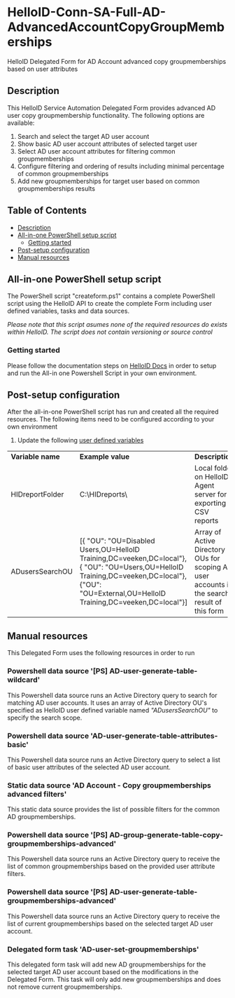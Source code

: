 # HelloID-Conn-SA-Full-AD-AdvancedAccountCopyGroupMemberships
HelloID Delegated Form for AD Account advanced copy groupmemberships based on user attributes
<!-- Description -->
## Description
This HelloID Service Automation Delegated Form provides advanced AD user copy groupmembership functionality. The following options are available:
 1. Search and select the target AD user account
 2. Show basic AD user account attributes of selected target user
 3. Select AD user account attributes for filtering common groupmemberships
 4. Configure filtering and ordering of results including minimal percentage of common groupmemberships
 5. Add new groupmemberships for target user based on common groupmemberships results
 
<!-- TABLE OF CONTENTS -->
## Table of Contents
* [Description](#description)
* [All-in-one PowerShell setup script](#all-in-one-powershell-setup-script)
  * [Getting started](#getting-started)
* [Post-setup configuration](#post-setup-configuration)
* [Manual resources](#manual-resources)


## All-in-one PowerShell setup script
The PowerShell script "createform.ps1" contains a complete PowerShell script using the HelloID API to create the complete Form including user defined variables, tasks and data sources.

 _Please note that this script asumes none of the required resources do exists within HelloID. The script does not contain versioning or source control_


### Getting started
Please follow the documentation steps on [HelloID Docs](https://docs.helloid.com/hc/en-us/articles/360017556559-Service-automation-GitHub-resources) in order to setup and run the All-in one Powershell Script in your own environment.

 
## Post-setup configuration
After the all-in-one PowerShell script has run and created all the required resources. The following items need to be configured according to your own environment
 1. Update the following [user defined variables](https://docs.helloid.com/hc/en-us/articles/360014169933-How-to-Create-and-Manage-User-Defined-Variables)
<table>
  <tr><td><strong>Variable name</strong></td><td><strong>Example value</strong></td><td><strong>Description</strong></td></tr>
  <tr><td>HIDreportFolder</td><td>C:\HIDreports\</td><td>Local folder on HelloID Agent server for exporting CSV reports</td></tr>
  <tr><td>ADusersSearchOU</td><td>[{ "OU": "OU=Disabled Users,OU=HelloID Training,DC=veeken,DC=local"},{ "OU": "OU=Users,OU=HelloID Training,DC=veeken,DC=local"},{"OU": "OU=External,OU=HelloID Training,DC=veeken,DC=local"}]</td><td>Array of Active Directory OUs for scoping AD user accounts in the search result of this form</td></tr>
</table>

## Manual resources
This Delegated Form uses the following resources in order to run

### Powershell data source '[PS] AD-user-generate-table-wildcard'
This Powershell data source runs an Active Directory query to search for matching AD user accounts. It uses an array of Active Directory OU's specified as HelloID user defined variable named _"ADusersSearchOU"_ to specify the search scope.

### Powershell data source 'AD-user-generate-table-attributes-basic'
This Powershell data source runs an Active Directory query to select a list of basic user attributes of the selected AD user account.  

### Static data source 'AD Account - Copy groupmemberships advanced filters'
This static data source provides the list of possible filters for the common AD groupmemberships.  

### Powershell data source '[PS] AD-group-generate-table-copy-groupmemberships-advanced'
This Powershell data source runs an Active Directory query to receive the list of common groupmemberships based on the provided user attribute filters.

### Powershell data source '[PS] AD-user-generate-table-groupmemberships-advanced'
This Powershell data source runs an Active Directory query to receive the list of current groupmemberships based on the selected target AD user account.

### Delegated form task 'AD-user-set-groupmemberships'
This delegated form task will add new AD groupmemberships for the selected target AD user account based on the modifications in the Delegated Form. This task will only add new groupmemberships and does not remove current groupmemberships.